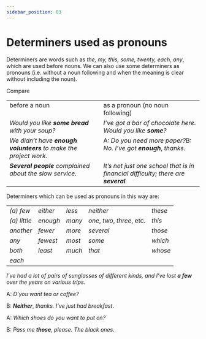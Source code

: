 ```yaml
---
sidebar_position: 03
---
```


# Determiners used as pronouns

Determiners are words such as *the, my, this, some, twenty, each, any*, which are used before nouns. We can also use some determiners as pronouns (i.e. without a noun following and when the meaning is clear without including the noun).

Compare

<table><tbody><tr valign="top"><td>before a noun</td><td>as a pronoun (no noun following)</td></tr><tr valign="top"><td><i>Would you like </i><b><i>some bread</i></b><i> with your soup?</i></td><td><i>I’ve got a bar of chocolate here. Would you like </i><b><i>some</i></b><i>?</i></td></tr><tr valign="top"><td><i>We didn’t have </i><b><i>enough volunteers</i></b><i> to make the project work.</i></td><td>A: <i>Do you need more paper?</i>B: <i>No. I’ve got</i> <b><i>enough</i></b>, <i>thanks</i>.</td></tr><tr valign="top"><td><b><i>Several people</i></b><i> complained about the slow service.</i></td><td><i>It’s not just one school that is in financial difficulty; there are </i><b><i>several</i></b><i>.</i></td></tr></tbody></table>

Determiners which can be used as pronouns in this way are:

<table><tbody><tr valign="top"><td><i>(a) few</i></td><td><i>either</i></td><td><i>less</i></td><td><i>neither</i></td><td><i>these</i></td></tr><tr valign="top"><td><i>(a) little</i></td><td><i>enough</i></td><td><i>many</i></td><td><i>one</i>, <i>two</i>, <i>three</i>, etc.</td><td><i>this</i></td></tr><tr valign="top"><td><i>another</i></td><td><i>fewer</i></td><td><i>more</i></td><td><i>several</i></td><td><i>those</i></td></tr><tr valign="top"><td><i>any</i></td><td><i>fewest</i></td><td><i>most</i></td><td><i>some</i></td><td><i>which</i></td></tr><tr valign="top"><td><i>both</i></td><td><i>least</i></td><td><i>much</i></td><td><i>that</i></td><td><i>whose</i></td></tr><tr valign="top"><td><i>each</i></td><td><br/></td><td><br/></td><td><br/></td><td><br/></td></tr></tbody></table>

*I’ve had a lot of pairs of sunglasses of different kinds, and I’ve lost **a few** over the years on various trips.*

A: *D’you want tea or coffee?*

B: ***Neither***, *thanks. I’ve just had breakfast*.

A: *Which shoes do you want to put on?*

B: *Pass me* ***those***, *please. The black ones*.
